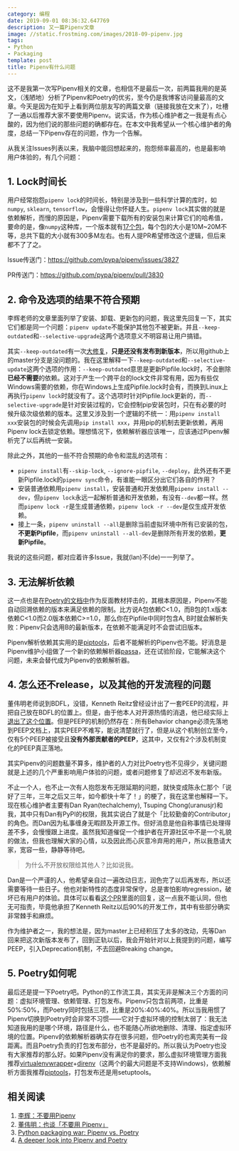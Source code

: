 ```yaml
---
category: 编程
date: 2019-09-01 08:36:32.647769
description: 又一篇Pipenv文章
image: //static.frostming.com/images/2018-09-pipenv.jpg
tags:
- Python
- Packaging
template: post
title: Pipenv有什么问题
---
```


这不是我第一次写Pipenv相关的文章，也相信不是最后一次，前两篇我用的是英文，（浅陋地）分析了Pipenv和Poetry的优劣，至今仍是我博客访问量最高的文章。今天是因为在知乎上看到两位朋友写的两篇文章（链接我放在文末了），吐槽了一通以后推荐大家不要使用Pipenv。说实话，作为核心维护者之一我是有点心酸的，因为他们说的那些问题的确都存在。在本文中我希望从一个核心维护者的角度，总结一下Pipenv存在的问题，作为一个告解。

从我关注Issues列表以来，我脑中能回想起来的，抱怨频率最高的，也是最影响用户体验的，有几个问题：

## 1. Lock时间长

用户经常抱怨`pipenv lock`的时间长，特别是涉及到一些科学计算的库时，如`numpy`, `sklearn`, `tensorflow`，会慢得让你怀疑人生。`pipenv lock`其实做的就是依赖解析，而慢的原因是，Pipenv需要下载所有的安装包来计算它们的哈希值，要命的是，像`numpy`这种库，一个版本就有[17个包](https://pypi.org/project/numpy/#files)，每个包的大小是10M~20M不等，总共下载的大小就有300多M左右。也有人提PR希望修改这个逻辑，但后来都不了了之。

Issue传送门：https://github.com/pypa/pipenv/issues/3827

PR传送门：https://github.com/pypa/pipenv/pull/3830

## 2. 命令及选项的结果不符合预期

李辉老师的文章里面列举了安装、卸载、更新包的问题，我这里先回复一下，其实它们都是同一个问题：`pipenv update`不能保护其他包不被更新。并且`--keep-outdated`和`--selective-upgrade`这两个选项意义不明容易让用户搞错。

其实`--keep-outdated`有一次[大修复](https://github.com/pypa/pipenv/pull/3768)，**只是还没有发布到新版本**，所以用github上的master分支是没问题的。我在这里解释一下`--keep-outdated`和`--selective-update`这两个选项的作用：`--keep-outdated`意思是更新Pipfile.lock时，不会删除**已经不需要**的依赖。这对于产生一个跨平台的lock文件非常有用，因为有些仅Windows需要的依赖，你在Windows上生成Pipfile.lock时会有，而换到Linux上再执行`pipenv lock`时就没有了。这个选项时针对Pipfile.lock更新的，而`--selective-upgrade`是针对安装过程的，它会控制pip安装包时，只在有必要的时候升级次级依赖的版本。这里又涉及到一个逻辑的不统一：用`pipenv install xxx`安装包的时候会先调用`pip install xxx`，并用pip的机制去更新依赖，再用Pipenv lock去锁定依赖。理想情况下，依赖解析器应该唯一，应该通过Pipenv解析完了以后再统一安装。

除此之外，其他的一些不符合预期的命令和混乱的选项有：

* `pipenv install`有`--skip-lock`, `--ignore-pipfile`, `--deploy`，此外还有不更新Pipfile.lock的`pipenv sync`命令，有谁能一眼区分出它们各自的作用？
* 安装普通依赖用`pipenv install`，安装普通和开发依赖用`pipenv install --dev`，但`pipenv lock`永远一起解析普通和开发依赖，有没有`--dev`都一样。然而`pipenv lock -r`是生成普通依赖，`pipenv lock -r --dev`是仅生成开发依赖。
* 接上一条，`pipenv uninstall --all`是删除当前虚拟环境中所有已安装的包，**不更新Pipfile**，而`pipenv uninstall --all-dev`是删除所有开发的依赖，**更新Pipfile**。

我说的这些问题，都对应着许多Issue，我就(lan)不(de)一一列举了。

## 3. 无法解析依赖

这一点也是在[Poetry的文档中](https://link.zhihu.com/?target=https://github.com/sdispater/poetry#dependency-resolution)作为反面教材抨击的，其根本原因是，Pipenv不能自动回溯依赖的版本来满足依赖的限制。比方说A包依赖C<1.0，而B包的1.x版本依赖C<1.0而2.0版本依赖C>=1.0，那么你在Pipfile中同时包含A, B时就会解析失败：Pipenv只会选用B的最新版本，在依赖不能满足时不会尝试旧版本。

Pipenv解析依赖其实用的是[piptools](https://github.com/jazzband/pip-tools/)，后者不能解析的Pipenv也不能。好消息是Pipenv维护小组做了一个新的依赖解析器[passa](https://github.com/sarugaku/passa)，还在试验阶段，它能解决这个问题，未来会替代成为Pipenv的依赖解析器。

## 4. 怎么还不release，以及其他的开发流程的问题

董伟明老师说到BDFL，没错，Kenneth Reitz曾经设计出了一套PEEP的流程，并把自己放在BDFL的位置上。但是，由于他本人对开源热情的消退，他已经实际上[退出了这个位置](https://github.com/pypa/pipenv/blob/master/peeps/PEEP-003.md)。但是PEEP的机制仍然存在：所有Behavior change必须先落地到PEEP文档上，其实PEEP不难写，能说清楚就行了，但是从这个机制创立至今，仅有5个PEEP被接受且**没有外部贡献者的PEEP**，这其中，又仅有2个涉及机制变化的PEEP真正落地。

其实Pipenv的问题数量不算多，维护者的人力对比Poetry也不见得少，关键问题就是上述的几个严重影响用户体验的问题，或者问题修复了却迟迟不发布新版。

不止一个人，也不止一次有人抱怨发布无限延期的问题，就快变成陈永仁那个「说好了三年，三年之后又三年，如今都快十年了！」的梗了，我在这里也解释一下。现在核心维护者主要有Dan Ryan(techalchemy), Tsuping Chong(uranusjr)和我，其中只有Dan有PyPI的权限，我其实说白了就是个「比较勤奋的Contributor」的角色。而Dan因为私事缠身无暇顾及开源工作。但好消息是他自称事情已处理得差不多，会慢慢跟上进度。虽然我知道催促一个维护者在开源社区中不是一个礼貌的做法，但我也理解大家的心情，以及因此而心灰意冷弃用的用户，所以我恳请大家，宽容一些，静静等待吧。

> 为什么不开放权限给其他人？比如说我。

Dan是一个严谨的人，他希望亲自过一遍改动日志，润色完了以后再发布，所以还需要等待一些日子。他也对新特性的态度非常保守，总是害怕影响regression，破坏已有用户的体验。具体可以看看[这个PR](https://github.com/pypa/pipenv/pull/3830)里面的回复，这一点我不能认同，但也无可指责，毕竟他承担了Kenneth Reitz以后90%的开发工作，其中有些部分确实非常棘手和麻烦。

作为维护者之一，我的想法是，因为master上已经积压了太多的改动，先等Dan回来把这次新版本发布了，回到正轨以后，我会开始针对以上我提到的问题，编写PEEP，引入Deprecation机制，不去回避Breaking change。

## 5. Poetry如何呢

最后还是提一下Poetry吧。Python的工作流工具，其实无非是解决三个方面的问题：虚拟环境管理、依赖管理、打包发布。Pipenv只包含前两项，比重是50%:50%，而Poetry同时包括三项，比重是20%:40%:40%。所以当我用惯了Pipenv切换到Poetry时会非常不习惯——它对于虚拟环境的控制太弱了：我无法知道我用的是哪个环境，路径是什么，也不能随心所欲地删除、清理、指定虚拟环境的位置。Pipenv的依赖解析器确实存在很多问题，但Poetry的也离完美有一段距离。而且Poetry负责的打包发布部分，也不是最好的。所以我认为Poetry也没有大家推荐的那么好。如果Pipenv没有满足你的要求，那么虚拟环境管理方面我推荐[virtualenvwrapper](https://virtualenvwrapper.readthedocs.io/)+[direnv](https://www.baidu.com/link?url=ZLnHDmLvp9jeNCDgIzlPNZUbONmmIC5VaeqUuHAiHWG&wd=&eqid=8c60d2c7001f275e000000065d6b811e)（这两个的最大问题是不支持Windows)，依赖解析方面我推荐[piptools](https://github.com/jazzband/pip-tools/)，打包发布还是用setuptools。

## 相关阅读

1. [李辉：不要用Pipenv](https://zhuanlan.zhihu.com/p/80478490)
2. [董伟明：也谈「不要用 Pipenv」](https://zhuanlan.zhihu.com/p/80683249)
3. [Python packaging war: Pipenv vs. Poetry](https://frostming.com/2018/05-15/pipenv-vs-poetry)
4. [A deeper look into Pipenv and Poetry](https://frostming.com/2019/01-04/pipenv-poetry)